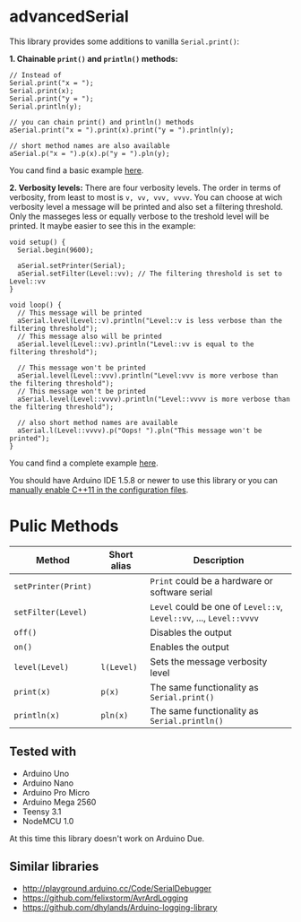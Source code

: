 # advancedSerial

This library provides some additions to vanilla `Serial.print()`:

**1. Chainable `print()` and `println()` methods:**

```Arduino
// Instead of
Serial.print("x = ");
Serial.print(x);
Serial.print("y = ");
Serial.println(y);

// you can chain print() and println() methods
aSerial.print("x = ").print(x).print("y = ").println(y);

// short method names are also available
aSerial.p("x = ").p(x).p("y = ").pln(y);
```
You cand find a basic example [here](https://github.com/klenov/advancedSerial/blob/master/examples/Basic/Basic.ino).

**2. Verbosity levels:**
There are four verbosity levels. The order in terms of verbosity, from least to most is `v, vv, vvv, vvvv`. You can choose at wich verbosity level a message will be printed and also set a filtering threshold. Only the masseges less or equally verbose to the treshold level will be printed. 
It maybe easier to see this in the example:
```Arduino
void setup() {
  Serial.begin(9600);

  aSerial.setPrinter(Serial);
  aSerial.setFilter(Level::vv); // The filtering threshold is set to Level::vv
}

void loop() {
  // This message will be printed
  aSerial.level(Level::v).println("Level::v is less verbose than the filtering threshold");
  // This message also will be printed
  aSerial.level(Level::vv).println("Level::vv is equal to the filtering threshold"); 
  
  // This message won't be printed
  aSerial.level(Level::vvv).println("Level:vvv is more verbose than the filtering threshold");
  // This message won't be printed
  aSerial.level(Level::vvvv).println("Level::vvvv is more verbose than the filtering threshold");
  
  // also short method names are available
  aSerial.l(Level::vvvv).p("Oops! ").pln("This message won't be printed");
}
```
You cand find a complete example [here](https://github.com/klenov/advancedSerial/blob/master/examples/Advanced/Advanced.ino).

You should have Arduino IDE 1.5.8 or newer to use this library or you can [manually enable C++11 in the configuration files](https://arduino.land/FAQ/content/2/49/en/can-c11-be-used-with-arduino.html).

# Pulic Methods
| Method               | Short alias | Description                                                   |
|----------------------|-------------|---------------------------------------------------------------|
| `setPrinter(Print)`  |             | `Print` could be a hardware or software serial                |
| `setFilter(Level)`   |             | `Level` could be one of `Level::v`, `Level::vv`, ..., `Level::vvvv`|
| `off()`              |             | Disables the output                                           |
| `on()`               |             | Enables the output                                            |
| `level(Level)`       | `l(Level)`  | Sets the message verbosity level                              |
| `print(x)`            |    `p(x)`    | The same functionality as `Serial.print()`                    |
| `println(x)`          |    `pln(x)`  | The same functionality as `Serial.println()`                  |


## Tested with
* Arduino Uno
* Arduino Nano
* Arduino Pro Micro
* Arduino Mega 2560
* Teensy 3.1
* NodeMCU 1.0

At this time this library doesn't work on Arduino Due.

## Similar libraries
* http://playground.arduino.cc/Code/SerialDebugger
* https://github.com/felixstorm/AvrArdLogging
* https://github.com/dhylands/Arduino-logging-library



